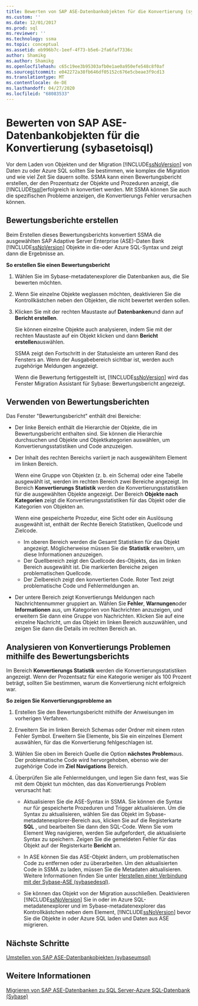 ```yaml
---
title: Bewerten von SAP ASE-Datenbankobjekten für die Konvertierung (sybasetoisql) | Microsoft-Dokumentation
ms.custom: ''
ms.date: 12/01/2017
ms.prod: sql
ms.reviewer: ''
ms.technology: ssma
ms.topic: conceptual
ms.assetid: eb996b7c-1eef-4f73-b5e6-2fa6faf7336c
author: Shamikg
ms.author: Shamikg
ms.openlocfilehash: c65c19ee3b95303afb0e1ae0a950efe548c8f0af
ms.sourcegitcommit: e042272a38fb646df05152c676e5cbeae3f9cd13
ms.translationtype: MT
ms.contentlocale: de-DE
ms.lasthandoff: 04/27/2020
ms.locfileid: "68083533"
---
```

# <a name="assessing-sap-ase-database-objects-for-conversion-sybasetosql"></a>Bewerten von SAP ASE-Datenbankobjekten für die Konvertierung (sybasetoisql)
Vor dem Laden von Objekten und der Migration [!INCLUDE[ssNoVersion](../../includes/ssnoversion-md.md)] von Daten zu oder Azure SQL sollten Sie bestimmen, wie komplex die Migration und wie viel Zeit Sie dauern sollte. SSMA kann einen Bewertungsbericht erstellen, der den Prozentsatz der Objekte und Prozeduren anzeigt, die [!INCLUDE[tsql](../../includes/tsql-md.md)]erfolgreich in konvertiert werden. Mit SSMA können Sie auch die spezifischen Probleme anzeigen, die Konvertierungs Fehler verursachen können.  
  
## <a name="create-assessment-reports"></a>Bewertungsberichte erstellen  
Beim Erstellen dieses Bewertungsberichts konvertiert SSMA die ausgewählten SAP Adaptive Server Enterprise (ASE)-Daten Bank [!INCLUDE[ssNoVersion](../../includes/ssnoversion-md.md)] Objekte in die-oder Azure SQL-Syntax und zeigt dann die Ergebnisse an.  
  
**So erstellen Sie einen Bewertungsbericht**  
  
1.  Wählen Sie im Sybase-metadatenexplorer die Datenbanken aus, die Sie bewerten möchten.  
  
2.  Wenn Sie einzelne Objekte weglassen möchten, deaktivieren Sie die Kontrollkästchen neben den Objekten, die nicht bewertet werden sollen.  
  
3.  Klicken Sie mit der rechten Maustaste auf **Datenbanken**und dann auf **Bericht erstellen**.  
  
    Sie können einzelne Objekte auch analysieren, indem Sie mit der rechten Maustaste auf ein Objekt klicken und dann **Bericht erstellen**auswählen.  
  
    SSMA zeigt den Fortschritt in der Statusleiste am unteren Rand des Fensters an. Wenn der Ausgabebereich sichtbar ist, werden auch zugehörige Meldungen angezeigt.  
  
    Wenn die Bewertung fertiggestellt ist, [!INCLUDE[ssNoVersion](../../includes/ssnoversion-md.md)] wird das Fenster Migration Assistant für Sybase: Bewertungsbericht angezeigt.  
  
## <a name="use-assessment-reports"></a>Verwenden von Bewertungsberichten  
Das Fenster "Bewertungsbericht" enthält drei Bereiche:  
  
-   Der linke Bereich enthält die Hierarchie der Objekte, die im Bewertungsbericht enthalten sind. Sie können die Hierarchie durchsuchen und Objekte und Objektkategorien auswählen, um Konvertierungsstatistiken und Code anzuzeigen.  
  
-   Der Inhalt des rechten Bereichs variiert je nach ausgewähltem Element im linken Bereich.  
  
    Wenn eine Gruppe von Objekten (z. b. ein Schema) oder eine Tabelle ausgewählt ist, werden im rechten Bereich zwei Bereiche angezeigt. Im Bereich **Konvertierungs Statistik** werden die Konvertierungsstatistiken für die ausgewählten Objekte angezeigt. Der Bereich **Objekte nach Kategorien** zeigt die Konvertierungsstatistiken für das Objekt oder die Kategorien von Objekten an.  
  
    Wenn eine gespeicherte Prozedur, eine Sicht oder ein Auslösung ausgewählt ist, enthält der Rechte Bereich Statistiken, Quellcode und Zielcode.  
  
    -   Im oberen Bereich werden die Gesamt Statistiken für das Objekt angezeigt. Möglicherweise müssen Sie die **Statistik** erweitern, um diese Informationen anzuzeigen. 
    -   Der Quellbereich zeigt den Quellcode des-Objekts, das im linken Bereich ausgewählt ist. Die markierten Bereiche zeigen problematischen Quellcode.  
    -   Der Zielbereich zeigt den konvertierten Code. Roter Text zeigt problematische Code und Fehlermeldungen an.  
  
-   Der untere Bereich zeigt Konvertierungs Meldungen nach Nachrichtennummer gruppiert an. Wählen Sie **Fehler**, **Warnungen**oder **Informationen** aus, um Kategorien von Nachrichten anzuzeigen, und erweitern Sie dann eine Gruppe von Nachrichten. Klicken Sie auf eine einzelne Nachricht, um das Objekt im linken Bereich auszuwählen, und zeigen Sie dann die Details im rechten Bereich an.  
  
## <a name="analyze-conversion-problems-by-using-the-assessment-report"></a>Analysieren von Konvertierungs Problemen mithilfe des Bewertungsberichts  
Im Bereich **Konvertierungs Statistik** werden die Konvertierungsstatistiken angezeigt. Wenn der Prozentsatz für eine Kategorie weniger als 100 Prozent beträgt, sollten Sie bestimmen, warum die Konvertierung nicht erfolgreich war.  
  
**So zeigen Sie Konvertierungsprobleme an**  
  
1.  Erstellen Sie den Bewertungsbericht mithilfe der Anweisungen im vorherigen Verfahren.  
  
2.  Erweitern Sie im linken Bereich Schemas oder Ordner mit einem roten Fehler Symbol. Erweitern Sie Elemente, bis Sie ein einzelnes Element auswählen, für das die Konvertierung fehlgeschlagen ist.  
  
3.  Wählen Sie oben im Bereich Quelle die Option **nächstes Problem**aus.  
    Der problematische Code wird hervorgehoben, ebenso wie der zugehörige Code im **Ziel Navigations** Bereich.  
  
4.  Überprüfen Sie alle Fehlermeldungen, und legen Sie dann fest, was Sie mit dem Objekt tun möchten, das das Konvertierungs Problem verursacht hat:  
  
    -   Aktualisieren Sie die ASE-Syntax in SSMA. Sie können die Syntax nur für gespeicherte Prozeduren und Trigger aktualisieren. Um die Syntax zu aktualisieren, wählen Sie das Objekt im Sybase-metadatenexplorer-Bereich aus, klicken Sie auf die Registerkarte **SQL** , und bearbeiten Sie dann den SQL-Code. Wenn Sie vom Element Weg navigieren, werden Sie aufgefordert, die aktualisierte Syntax zu speichern. Zeigen Sie die gemeldeten Fehler für das Objekt auf der Registerkarte **Bericht** an.  
  
    -   In ASE können Sie das ASE-Objekt ändern, um problematischen Code zu entfernen oder zu überarbeiten. Um den aktualisierten Code in SSMA zu laden, müssen Sie die Metadaten aktualisieren. Weitere Informationen finden Sie unter [Herstellen einer Verbindung mit der Sybase-ASE &#40;sybasedesql&#41;](../../ssma/sybase/connecting-to-sybase-ase-sybasetosql.md).  
  
    -   Sie können das Objekt von der Migration ausschließen. Deaktivieren [!INCLUDE[ssNoVersion](../../includes/ssnoversion-md.md)] Sie in oder im Azure SQL-metadatenexplorer und im Sybase-metadatenexplorer das Kontrollkästchen neben dem Element, [!INCLUDE[ssNoVersion](../../includes/ssnoversion-md.md)] bevor Sie die Objekte in oder Azure SQL laden und Daten aus ASE migrieren.
  
## <a name="next-steps"></a>Nächste Schritte  
[Umstellen von SAP ASE-Datenbankobjekten &#40;sybaseumsql&#41;](../../ssma/sybase/converting-sybase-ase-database-objects-sybasetosql.md)  
  
## <a name="see-also"></a>Weitere Informationen  
[Migrieren von SAP ASE-Datenbanken zu SQL Server-Azure SQL-Datenbank &#40;Sybase&#41;](../../ssma/sybase/migrating-sybase-ase-databases-to-sql-server-azure-sql-db-sybasetosql.md)  
  
